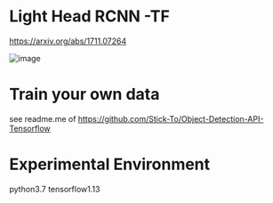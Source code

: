 # Light Head RCNN -TF

https://arxiv.org/abs/1711.07264


![image](https://github.com/Stick-To/light-head-rcnn-tensorflow/blob/master/image/img1.png)


# Train your own data

see readme.me of https://github.com/Stick-To/Object-Detection-API-Tensorflow


# Experimental Environment

python3.7 tensorflow1.13
